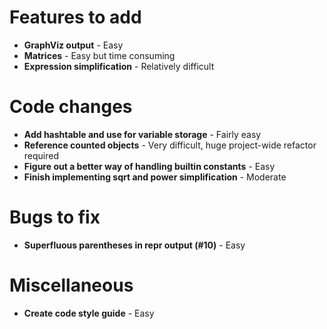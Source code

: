 # Features to add

* **GraphViz output** - Easy
* **Matrices** - Easy but time consuming
* **Expression simplification** - Relatively difficult


# Code changes

* **Add hashtable and use for variable storage** - Fairly easy
* **Reference counted objects** - Very difficult, huge project-wide refactor required
* **Figure out a better way of handling builtin constants** - Easy
* **Finish implementing sqrt and power simplification** - Moderate


# Bugs to fix

* **Superfluous parentheses in repr output (#10)** - Easy


# Miscellaneous

* **Create code style guide** - Easy
